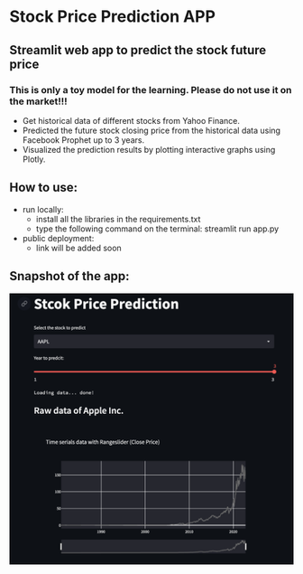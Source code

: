 # Stock Price Prediction APP
## Streamlit web app to predict the stock future price
### This is only a toy model for the learning. Please do not use it on the market!!!
+ Get historical data of different stocks from Yahoo Finance. 
+ Predicted the future stock closing price from the historical data using Facebook Prophet up to 3 years. 
+ Visualized the prediction results by plotting interactive graphs using Plotly.

## How to use:
+ run locally:
  - install all the libraries in the requirements.txt
  - type the following command on the terminal: streamlit run app.py
+ public deployment:
  - link will be added soon
  
## Snapshot of the app:
![snapshot1](img/snapshot1.png)
